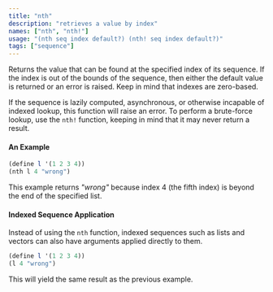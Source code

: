 ```yaml
---
title: "nth"
description: "retrieves a value by index"
names: ["nth", "nth!"]
usage: "(nth seq index default?) (nth! seq index default?)"
tags: ["sequence"]
---
```


Returns the value that can be found at the specified index of its sequence. If the index is out of the bounds of the sequence, then either the default value is returned or an error is raised. Keep in mind that indexes are zero-based.

If the sequence is lazily computed, asynchronous, or otherwise incapable of indexed lookup, this function will raise an error. To perform a brute-force lookup, use the `nth!` function, keeping in mind that it may never return a result.

#### An Example

```scheme
(define l '(1 2 3 4))
(nth l 4 "wrong")
```

This example returns _"wrong"_ because index 4 (the fifth index) is beyond the end of the specified list.

#### Indexed Sequence Application

Instead of using the `nth` function, indexed sequences such as lists and vectors can also have arguments applied directly to them.

```scheme
(define l '(1 2 3 4))
(l 4 "wrong")
```

This will yield the same result as the previous example.
